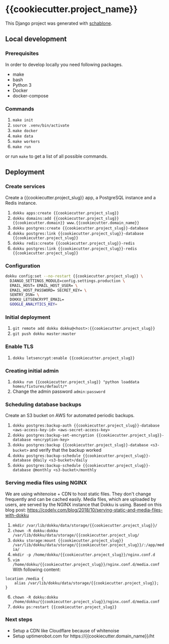# {{cookiecutter.project_name}}

This Django project was generated with [schablone](https://github.com/joseferben/schablone).

## Local development

### Prerequisites
In order to develop locally you need following packages.

- make
- bash
- Python 3
- Docker
- docker-compose

### Commands
1. `make init`
2. `source .venv/bin/activate`
3. `make docker`
4. `make data`
5. `make workers`
6. `make run`

or run `make` to get a list of all possible commands.

## Deployment

### Create services
Create a {{cookiecutter.project_slug}} app, a PostgreSQL instance and a Redis instance.
1. `dokku apps:create {{cookiecutter.project_slug}}`
2. `dokku domains:add {{cookiecutter.project_slug}} {{cookiecutter.domain}} www.{{cookiecutter.domain_name}}`
3. `dokku postgres:create {{cookiecutter.project_slug}}-database`
4. `dokku postgres:link {{cookiecutter.project_slug}}-database {{cookiecutter.project_slug}}`
5. `dokku redis:create {{cookiecutter.project_slug}}-redis`
6. `dokku postgres:link {{cookiecutter.project_slug}}-redis {{cookiecutter.project_slug}}`

### Configuration
```sh
dokku config:set --no-restart {{cookiecutter.project_slug}} \
  DJANGO_SETTINGS_MODULE=config.settings.production \
  EMAIL_HOST= EMAIL_HOST_USER= \
  EMAIL_HOST_PASSWORD= SECRET_KEY= \
  SENTRY_DSN= \
  DOKKU_LETSENCRYPT_EMAIL=
  GOOGLE_ANALYTICS_KEY=
```

### Initial deployment
1. `git remote add dokku dokku@<host>:{{cookiecutter.project_slug}}`
2. `git push dokku master:master`

### Enable TLS
1. `dokku letsencrypt:enable {{cookiecutter.project_slug}}`

### Creating initial admin
1. `dokku run {{cookiecutter.project_slug}} "python loaddata homes/fixtures/default/*`
2. Change the admin password `admin:password`

### Scheduling database backups
Create an S3 bucket on AWS for automated periodic backups.

1. `dokku postgres:backup-auth {{cookiecutter.project_slug}}-database <aws-access-key-id> <aws-secret-access-key>`
2. `dokku postgres:backup-set-encryption {{cookiecutter.project_slug}}-database <encryption-key>`
3. `dokku postgres:backup {{cookiecutter.project_slug}}-database <s3-bucket>` and verify that the backup worked
4. `dokku postgres:backup-schedule {{cookiecutter.project_slug}}-database @daily <s3-bucket>/daily`
5. `dokku postgres:backup-schedule {{cookiecutter.project_slug}}-database @monthly <s3-bucket>/monthly`

### Serving media files using NGINX
We are using whitenoise + CDN to host static files. They don't change frequently and can be cached easily. Media files, which are uploaded by users, are served by the NGINX instance that Dokku is using.
Based on this blog post: https://codelv.com/blog/2018/10/serving-static-and-media-files-with-dokku

1. `mkdir /var/lib/dokku/data/storage/{{cookiecutter.project_slug}}/`
2. `chown -R dokku:dokku /var/lib/dokku/data/storage/{{cookiecutter.project_slug/`
3. `dokku storage:mount {{cookiecutter.project_slug}} /var/lib/dokku/data/storage/{{cookiecutter.project_slug}}/:/app/media/`
4. `mkdir -p /home/dokku/{{cookiecutter.project_slug}}/nginx.conf.d`
5. `vim /home/dokku/{{cookiecutter.project_slug}}/nginx.conf.d/media.conf`
With following content:
```nginx
location /media {
    alias /var/lib/dokku/data/storage/{{cookiecutter.project_slug}};
}
```
6. `chown -R dokku:dokku /home/dokku/{{cookiecutter.project_slug}}/nginx.conf.d/media.conf`
7. `dokku ps:restart {{cookiecutter.project_slug}}`

### Next steps
- Setup a CDN like Cloudflare because of whitenoise
- Setup uptimerobot.com for https://{{cookiecutter.domain_name}}/ht
